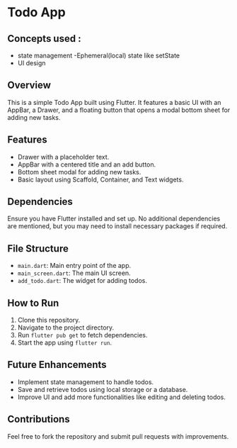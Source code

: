 # Todo App
## Concepts used : 
  - state management -Ephemeral(local) state like setState
  - UI design 

## Overview
This is a simple Todo App built using Flutter. It features a basic UI with an AppBar, a Drawer, and a floating button that opens a modal bottom sheet for adding new tasks.

## Features
- Drawer with a placeholder text.
- AppBar with a centered title and an add button.
- Bottom sheet modal for adding new tasks.
- Basic layout using Scaffold, Container, and Text widgets.

## Dependencies
Ensure you have Flutter installed and set up. No additional dependencies are mentioned, but you may need to install necessary packages if required.

## File Structure
- `main.dart`: Main entry point of the app.
- `main_screen.dart`: The main UI screen.
- `add_todo.dart`: The widget for adding todos.

## How to Run
1. Clone this repository.
2. Navigate to the project directory.
3. Run `flutter pub get` to fetch dependencies.
4. Start the app using `flutter run`.

## Future Enhancements
- Implement state management to handle todos.
- Save and retrieve todos using local storage or a database.
- Improve UI and add more functionalities like editing and deleting todos.

## Contributions
Feel free to fork the repository and submit pull requests with improvements.


